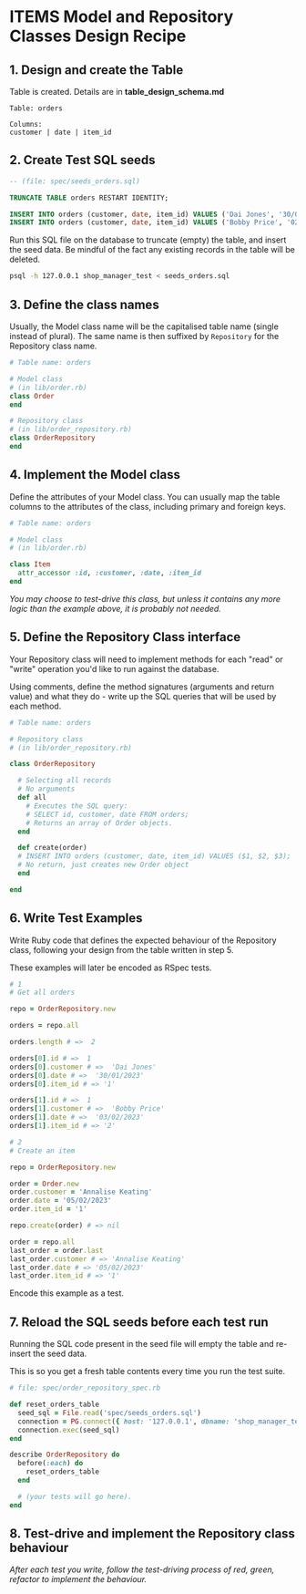 # ITEMS Model and Repository Classes Design Recipe

## 1. Design and create the Table

Table is created. Details are in **table_design_schema.md**

```
Table: orders

Columns:
customer | date | item_id
```

## 2. Create Test SQL seeds

```sql
-- (file: spec/seeds_orders.sql)

TRUNCATE TABLE orders RESTART IDENTITY; 

INSERT INTO orders (customer, date, item_id) VALUES ('Dai Jones', '30/01/2023', '1');
INSERT INTO orders (customer, date, item_id) VALUES ('Bobby Price', '02/04/2023', '2');
```

Run this SQL file on the database to truncate (empty) the table, and insert the seed data. Be mindful of the fact any existing records in the table will be deleted.

```bash
psql -h 127.0.0.1 shop_manager_test < seeds_orders.sql
```

## 3. Define the class names

Usually, the Model class name will be the capitalised table name (single instead of plural). The same name is then suffixed by `Repository` for the Repository class name.

```ruby
# Table name: orders

# Model class
# (in lib/order.rb)
class Order
end

# Repository class
# (in lib/order_repository.rb)
class OrderRepository
end
```

## 4. Implement the Model class

Define the attributes of your Model class. You can usually map the table columns to the attributes of the class, including primary and foreign keys.

```ruby
# Table name: orders

# Model class
# (in lib/order.rb)

class Item
  attr_accessor :id, :customer, :date, :item_id
end
```

*You may choose to test-drive this class, but unless it contains any more logic than the example above, it is probably not needed.*

## 5. Define the Repository Class interface

Your Repository class will need to implement methods for each "read" or "write" operation you'd like to run against the database.

Using comments, define the method signatures (arguments and return value) and what they do - write up the SQL queries that will be used by each method.

```ruby
# Table name: orders

# Repository class
# (in lib/order_repository.rb)

class OrderRepository

  # Selecting all records
  # No arguments
  def all
    # Executes the SQL query:
    # SELECT id, customer, date FROM orders;
    # Returns an array of Order objects.
  end

  def create(order)
  # INSERT INTO orders (customer, date, item_id) VALUES ($1, $2, $3);
  # No return, just creates new Order object
  end

end
```

## 6. Write Test Examples

Write Ruby code that defines the expected behaviour of the Repository class, following your design from the table written in step 5.

These examples will later be encoded as RSpec tests.

```ruby
# 1
# Get all orders

repo = OrderRepository.new

orders = repo.all

orders.length # =>  2

orders[0].id # =>  1
orders[0].customer # =>  'Dai Jones'
orders[0].date # =>  '30/01/2023'
orders[0].item_id # => '1'

orders[1].id # =>  1
orders[1].customer # =>  'Bobby Price'
orders[1].date # =>  '03/02/2023'
orders[1].item_id # => '2'

# 2
# Create an item

repo = OrderRepository.new

order = Order.new
order.customer = 'Annalise Keating'
order.date = '05/02/2023'
order.item_id = '1'

repo.create(order) # => nil

order = repo.all
last_order = order.last
last_order.customer # => 'Annalise Keating'
last_order.date # => '05/02/2023'
last_order.item_id # => '1'
```

Encode this example as a test.

## 7. Reload the SQL seeds before each test run

Running the SQL code present in the seed file will empty the table and re-insert the seed data.

This is so you get a fresh table contents every time you run the test suite.

```ruby
# file: spec/order_repository_spec.rb

def reset_orders_table
  seed_sql = File.read('spec/seeds_orders.sql')
  connection = PG.connect({ host: '127.0.0.1', dbname: 'shop_manager_test' })
  connection.exec(seed_sql)
end

describe OrderRepository do
  before(:each) do 
    reset_orders_table
  end

  # (your tests will go here).
end
```

## 8. Test-drive and implement the Repository class behaviour

_After each test you write, follow the test-driving process of red, green, refactor to implement the behaviour._
